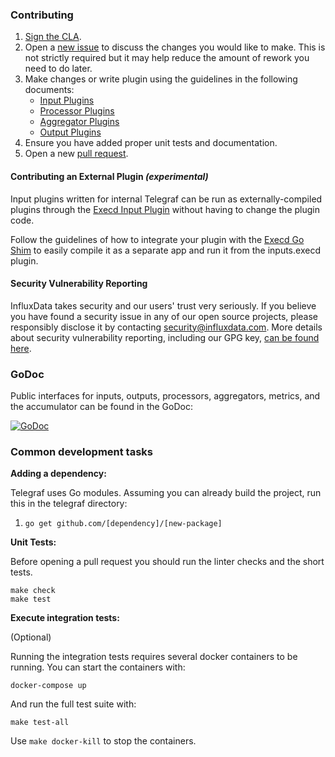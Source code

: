 ### Contributing

1. [Sign the CLA][cla].
1. Open a [new issue][] to discuss the changes you would like to make.  This is
   not strictly required but it may help reduce the amount of rework you need
   to do later.
1. Make changes or write plugin using the guidelines in the following
   documents:
   - [Input Plugins][inputs]
   - [Processor Plugins][processors]
   - [Aggregator Plugins][aggregators]
   - [Output Plugins][outputs]
1. Ensure you have added proper unit tests and documentation.
1. Open a new [pull request][].

#### Contributing an External Plugin *(experimental)*
Input plugins written for internal Telegraf can be run as externally-compiled plugins through the [Execd Input Plugin](https://github.com/bfg-finsa/telegraf/tree/master/plugins/inputs/execd) without having to change the plugin code.

Follow the guidelines of how to integrate your plugin with the [Execd Go Shim](https://github.com/bfg-finsa/telegraf/tree/master/plugins/inputs/execd/shim) to easily compile it as a separate app and run it from the inputs.execd plugin. 

#### Security Vulnerability Reporting
InfluxData takes security and our users' trust very seriously. If you believe you have found a security issue in any of our
open source projects, please responsibly disclose it by contacting security@influxdata.com. More details about 
security vulnerability reporting, 
including our GPG key, [can be found here](https://www.influxdata.com/how-to-report-security-vulnerabilities/).

### GoDoc

Public interfaces for inputs, outputs, processors, aggregators, metrics,
and the accumulator can be found in the GoDoc:

[![GoDoc](https://godoc.org/github.com/influxdata/telegraf?status.svg)](https://godoc.org/github.com/influxdata/telegraf)

### Common development tasks

**Adding a dependency:**

Telegraf uses Go modules. Assuming you can already build the project, run this in the telegraf directory:

1. `go get github.com/[dependency]/[new-package]`

**Unit Tests:**

Before opening a pull request you should run the linter checks and
the short tests.

```
make check
make test
```

**Execute integration tests:**

(Optional)

Running the integration tests requires several docker containers to be
running.  You can start the containers with:
```
docker-compose up
```

And run the full test suite with:
```
make test-all
```

Use `make docker-kill` to stop the containers.


[cla]: https://www.influxdata.com/legal/cla/
[new issue]: https://github.com/bfg-finsa/telegraf/issues/new/choose
[pull request]: https://github.com/bfg-finsa/telegraf/compare
[inputs]: /docs/INPUTS.md
[processors]: /docs/PROCESSORS.md
[aggregators]: /docs/AGGREGATORS.md
[outputs]: /docs/OUTPUTS.md
